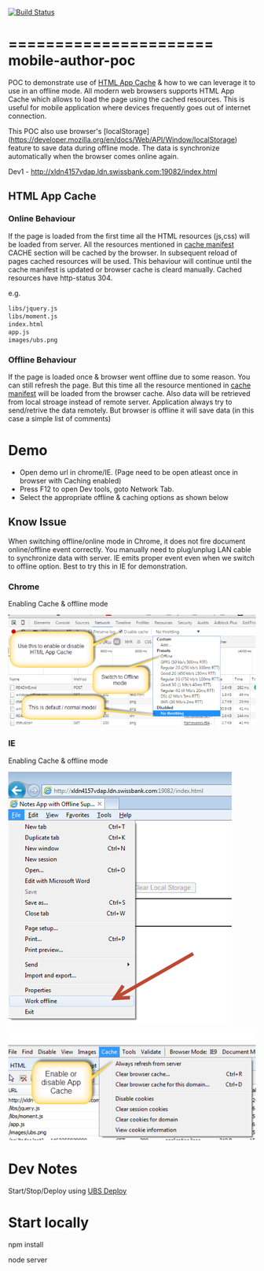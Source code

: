  [![Build Status](https://flow-teamcity4.ubs.net/app/rest/builds/buildType:%28id:UbsNeo_Research_MobileAuthorPoc_Release%29/statusIcon)](https://flow-teamcity4.ubs.net/project.html?projectId=UbsNeo_Research_MobileAuthorPoc)

======================
mobile-author-poc
======================

POC to demonstrate use of [HTML App Cache](http://www.w3schools.com/html/html5_app_cache.asp) & how to we can leverage it to use in an offline mode. All modern web browsers supports HTML App Cache which allows to load the page using the cached resources. This is useful for mobile application where devices frequently goes out of internet connection.

This POC also use browser's [localStorage] (https://developer.mozilla.org/en/docs/Web/API/Window/localStorage) feature to save data during offline mode. The data is synchronize automatically when the browser comes online again.

Dev1 - http://xldn4157vdap.ldn.swissbank.com:19082/index.html

## HTML App Cache

### Online Behaviour
If the page is loaded from the first time all the HTML resources (js,css) will be loaded from server. All the resources mentioned in [cache manifest](https://github.ldn.swissbank.com/Research/mobile-author-poc/blob/master/web/app.cache) CACHE section will be cached by the browser. In subsequent reload of pages cached resources will be used. This behaviour will continue until the cache manifest is updated or browser cache is cleard manually. Cached resources have http-status 304.

e.g.
````
libs/jquery.js
libs/moment.js
index.html
app.js
images/ubs.png
````

### Offline Behaviour

If the page is loaded once & browser went  offline due to some reason. You can still refresh the page. But this time all the resource mentioned in [cache manifest](https://github.ldn.swissbank.com/Research/mobile-author-poc/blob/master/web/app.cache) will be loaded from the browser cache. Also data will be retrieved from local stroage instead of remote server.  Application always try to send/retrive the data remotely. But browser is offline it will save data (in this case a simple list of comments)


# Demo

* Open demo url in chrome/IE. (Page need to be open atleast once in browser with Caching enabled)
* Press F12 to open Dev tools, goto Network Tab.
* Select the appropriate offline & caching options as shown below

## Know Issue
When switching offline/online mode in Chrome, it does not fire document online/offline event correctly. You manually need to plug/unplug LAN cable to synchronize data with server. IE emits proper event even when we switch to offline option. Best to try this in IE for demonstration.

### Chrome

Enabling Cache & offline mode

![Switching to Offline Mode](wiki/chrome-offline.png "Chrome Options")

### IE
Enabling Cache & offline mode

![Switching to Window Offline Mode](wiki/window-offline.png "Windows Options")

![Switching to Window Offline Mode](wiki/window-cache.png "Windows Options")


# Dev Notes

Start/Stop/Deploy using [UBS Deploy](https://deploy.ubs.net/Neo/status?artifact=mobile-author-poc&environment=dev1&host=xldn4157vdap&dir=true)

# Start locally
  npm install
  
  node server
